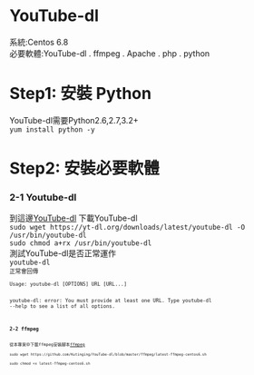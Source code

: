 # YouTube-dl
系統:Centos 6.8<br/>
必要軟體:YouTube-dl . ffmpeg . Apache . php . python<br/>

<h1>Step1: 安裝 Python</h1>
YouTube-dl需要Python2.6,2.7,3.2+<br/>
<code>yum install python -y</code><br/>

<h1>Step2: 安裝必要軟體</h1>
<h3>2-1 Youtube-dl</h3>
到這邊<a href="https://rg3.github.io/youtube-dl/download.html">YouTube-dl</a> 下載YouTube-dl<br/>
<code>sudo wget https://yt-dl.org/downloads/latest/youtube-dl -O /usr/bin/youtube-dl</code><br/>
<code>sudo chmod a+rx /usr/bin/youtube-dl</code><br/>
測試YouTube-dl是否正常運作<br/>
<code>youtube-dl<code><br/>正常會回傳<br/>
<code>Usage: youtube-dl [OPTIONS] URL [URL...]

youtube-dl: error: You must provide at least one URL.
Type youtube-dl --help to see a list of all options.
<code><br/>
<h3>2-2 ffmpeg</h3>
從本專案中下載ffmpeg安裝腳本<a href="https://github.com/Kutinging/YouTube-dl/blob/master/ffmpeg/latest-ffmpeg-centos6.sh">ffmpeg</a><br/>
<code>sudo wget https://github.com/Kutinging/YouTube-dl/blob/master/ffmpeg/latest-ffmpeg-centos6.sh</code><br/>
<code>sudo chmod +x latest-ffmpeg-centos6.sh<code><br/>
